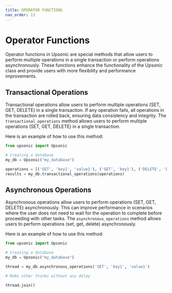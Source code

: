 ```yaml
---
title: OPERATOR FUNCTIONS
nav_order: 13
---
```


# Operator Functions

Operator functions in Upsonic are special methods that allow users to perform multiple operations in a single transaction or perform operations asynchronously. These functions enhance the functionality of the Upsonic class and provide users with more flexibility and performance improvements.


## Transactional Operations

Transactional operations allow users to perform multiple operations (SET, GET, DELETE) in a single transaction. If any operation fails, all operations in the transaction are rolled back, ensuring data consistency and integrity. The `transactional_operations` method allows users to perform multiple operations (SET, GET, DELETE) in a single transaction.

Here is an example of how to use this method:

```python
from upsonic import Upsonic

# Creating a database
my_db = Upsonic("my_database")

operations = [('SET', 'key1', 'value1'), ('GET', 'key1'), ('DELETE', 'key1')]
results = my_db.transactional_operations(operations)
```

## Asynchronous Operations

Asynchronous operations allow users to perform operations (SET, GET, DELETE) asynchronously. This can improve performance in scenarios where the user does not need to wait for the operation to complete before proceeding with other tasks. The `asynchronous_operations` method allows users to perform operations (set, get, delete) asynchronously.

Here is an example of how to use this method:

```python
from upsonic import Upsonic

# Creating a database
my_db = Upsonic("my_database")

thread = my_db.asynchronous_operations('SET', 'key1', 'value1')

# Make other thinks without any delay

thread.join()
```
